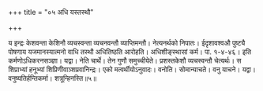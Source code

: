 +++
title = "०५ अधि यस्तस्थौ"

+++

य इन्द्रः केशवन्ता केशिनौ व्यचस्वन्ता व्यचनवन्तौ व्याप्तिमन्तौ। नेत्यनर्थको निपातः। ईदृशावश्वऔ पुष्ट्यै पोषणाय यजमानस्यात्मनो वाधि तस्थौ अधितिष्ठति आरोहति। अधिशीङ्स्थासां कर्म। पा. १-४-४६। इति कर्मणोऽधिकरनसञ्ज्ञा। यद्वा। नेति चार्थे। तेन गुणौ समुच्चीयेते। प्रशस्तकेशौ व्यचस्वन्तौ चेत्यर्थः। स शिप्राभ्यां हनूभ्यां शिप्रिणीवाञ्शप्रवानिन्द्रः। एको मत्वर्थीयोऽनुवादः। वनोति। सोमान्याचते। वनु याचने। यद्वा। वनुष्यतिर्हन्तिकर्मा। शत्रून्हिनस्ति॥५॥